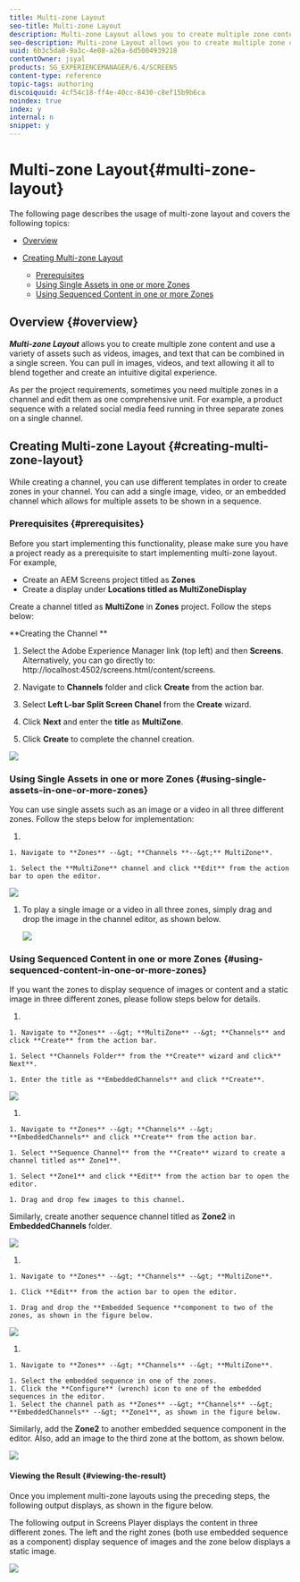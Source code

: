 ```yaml
---
title: Multi-zone Layout
seo-title: Multi-zone Layout
description: Multi-zone Layout allows you to create multiple zone content and use a variety of assets such as videos, images and text that can be combined in a single screen. Follow this page to learn more.
seo-description: Multi-zone Layout allows you to create multiple zone content and use a variety of assets such as videos, images and text that can be combined in a single screen. Follow this page to learn more.
uuid: 6b3c5da8-9a3c-4e08-a26a-6d5004939218
contentOwner: jsyal
products: SG_EXPERIENCEMANAGER/6.4/SCREENS
content-type: reference
topic-tags: authoring
discoiquuid: 4cf54c18-ff4e-40cc-8430-c8ef15b9b6ca
noindex: true
index: y
internal: n
snippet: y
---
```


# Multi-zone Layout{#multi-zone-layout}

The following page describes the usage of multi-zone layout and covers the following topics:

* [Overview](/screens/using/multi-zone-layout-aem-screens.html?cq_ck=1544732181418#Overview)
* [Creating Multi-zone Layout](../../screens/using/multi-zone-layout-aem-screens.md#creatingmultizonelayout)

    * [Prerequisites](/screens/using/multi-zone-layout-aem-screens.html?cq_ck=1544732181418#Prerequisites)
    * [Using Single Assets in one or more Zones](/screens/using/multi-zone-layout-aem-screens.html?cq_ck=1545259747305#UsingSingleAssetsinoneormoreZones)
    * [Using Sequenced Content in one or more Zones](/screens/using/multi-zone-layout-aem-screens.html?cq_ck=1545256536139#UsingSequencedContentinoneormoreZones)

## Overview {#overview}

***Multi-zone Layout*** allows you to create multiple zone content and use a variety of assets such as videos, images, and text that can be combined in a single screen. You can pull in images, videos, and text allowing it all to blend together and create an intuitive digital experience.

As per the project requirements, sometimes you need multiple zones in a channel and edit them as one comprehensive unit. For example, a product sequence with a related social media feed running in three separate zones on a single channel.

## Creating Multi-zone Layout {#creating-multi-zone-layout}

While creating a channel, you can use different templates in order to create zones in your channel. You can add a single image, video, or an embedded channel which allows for multiple assets to be shown in a sequence.

### Prerequisites {#prerequisites}

Before you start implementing this functionality, please make sure you have a project ready as a prerequisite to start implementing multi-zone layout. For example,

* Create an AEM Screens project titled as **Zones**
* Create a display under **Locations **titled as** MultiZoneDisplay**

Create a channel titled as **MultiZone** in **Zones** project. Follow the steps below:

**Creating the Channel **

1. Select the Adobe Experience Manager link (top left) and then **Screens**. Alternatively, you can ﻿go directly to: http://localhost:4502/screens.html/content/screens.
1. Navigate to **Channels** folder and click **Create** from the action bar.   

1. Select **Left L-bar Split Screen Chanel** from the **Create** wizard.  

1. Click **Next** and enter the **title** as **MultiZone**.

1. Click **Create** to complete the channel creation.

![](assets/screen_shot_2018-12-07at120026pm.png) 

### Using Single Assets in one or more Zones {#using-single-assets-in-one-or-more-zones}

You can use single assets such as an image or a video in all three different zones. Follow the steps below for implementation:

1.

    1. Navigate to **Zones** --&gt; **Channels **--&gt;** MultiZone**.
    
    1. Select the **MultiZone** channel and click **Edit** from the action bar to open the editor.

   ![](assets/screen_shot_2018-12-07at14917pm.png)

1. To play a single image or a video in all three zones, simply drag and drop the image in the channel editor, as shown below.

   ![](assets/new1-1.gif)

### Using Sequenced Content in one or more Zones {#using-sequenced-content-in-one-or-more-zones}

If you want the zones to display sequence of images or content and a static image in three different zones, please follow steps below for details.

1.

    1. Navigate to **Zones** --&gt; **MultiZone** --&gt; **Channels** and click **Create** from the action bar.
    
    1. Select **Channels Folder** from the **Create** wizard and click** Next**.
    
    1. Enter the title as **EmbeddedChannels** and click **Create**.

   ![](assets/screen_shot_2018-12-19at125428pm.png)

1.

    1. Navigate to **Zones** --&gt; **Channels** --&gt; **EmbeddedChannels** and click **Create** from the action bar.
    
    1. Select **Sequence Channel** from the **Create** wizard to create a channel titled as** Zone1**.
    
    1. Select **Zone1** and click **Edit** from the action bar to open the editor.
    
    1. Drag and drop few images to this channel.

   Similarly, create another sequence channel titled as **Zone2** in **EmbeddedChannels** folder.

   ![](assets/screen_shot_2018-12-19at125930pm.png)

1.

    1. Navigate to **Zones** --&gt; **Channels** --&gt; **MultiZone**.  
    
    1. Click **Edit** from the action bar to open the editor.  
    
    1. Drag and drop the **Embedded Sequence **component to two of the zones, as shown in the figure below.

   ![](assets/new.gif)

1.

    1. Navigate to **Zones** --&gt; **Channels** --&gt; **MultiZone**.
    
    1. Select the embedded sequence in one of the zones.  
    1. Click the **Configure** (wrench) icon to one of the embedded sequences in the editor.
    1. Select the channel path as **Zones** --&gt; **Channels** --&gt; **EmbeddedChannels** --&gt; **Zone1**, as shown in the figure below.

   Similarly, add the **Zone2** to another embedded sequence component in the editor. Also, add an image to the third zone at the bottom, as shown below.

   ![](assets/new2-1.gif)

#### Viewing the Result {#viewing-the-result}

Once you implement multi-zone layouts using the preceding steps, the following output displays, as shown in the figure below.

The following output in Screens Player displays the content in three different zones. The left and the right zones (both use embedded sequence as a component) display sequence of images and the zone below displays a static image.

![](assets/new2-2.gif)

